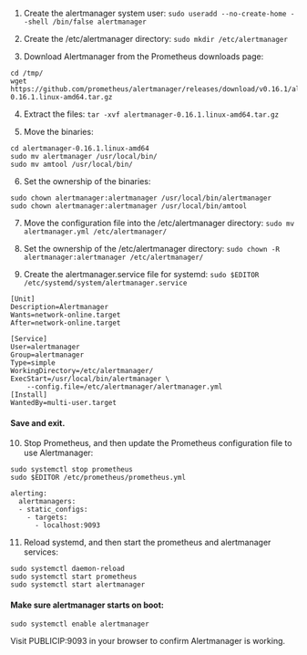 1. Create the alertmanager system user:
```sudo useradd --no-create-home --shell /bin/false alertmanager```

2. Create the /etc/alertmanager directory:
```sudo mkdir /etc/alertmanager```

3. Download Alertmanager from the Prometheus downloads page:
```
cd /tmp/
wget https://github.com/prometheus/alertmanager/releases/download/v0.16.1/alertmanager-0.16.1.linux-amd64.tar.gz
```

4. Extract the files:
```tar -xvf alertmanager-0.16.1.linux-amd64.tar.gz```

5. Move the binaries:
```
cd alertmanager-0.16.1.linux-amd64
sudo mv alertmanager /usr/local/bin/
sudo mv amtool /usr/local/bin/
```

6. Set the ownership of the binaries:
```
sudo chown alertmanager:alertmanager /usr/local/bin/alertmanager
sudo chown alertmanager:alertmanager /usr/local/bin/amtool
```

7. Move the configuration file into the /etc/alertmanager directory:
```sudo mv alertmanager.yml /etc/alertmanager/```

8. Set the ownership of the /etc/alertmanager directory:
```sudo chown -R alertmanager:alertmanager /etc/alertmanager/```

9. Create the alertmanager.service file for systemd:
```sudo $EDITOR /etc/systemd/system/alertmanager.service```
```
[Unit]
Description=Alertmanager
Wants=network-online.target
After=network-online.target

[Service]
User=alertmanager
Group=alertmanager
Type=simple
WorkingDirectory=/etc/alertmanager/
ExecStart=/usr/local/bin/alertmanager \
    --config.file=/etc/alertmanager/alertmanager.yml
[Install]
WantedBy=multi-user.target
```

#### Save and exit.
10. Stop Prometheus, and then update the Prometheus configuration file to use Alertmanager:
```
sudo systemctl stop prometheus
sudo $EDITOR /etc/prometheus/prometheus.yml
```

```
alerting:
  alertmanagers:
  - static_configs:
    - targets:
      - localhost:9093
```

11. Reload systemd, and then start the prometheus and alertmanager services:
```
sudo systemctl daemon-reload
sudo systemctl start prometheus
sudo systemctl start alertmanager
```

#### Make sure alertmanager starts on boot:
```sudo systemctl enable alertmanager```

Visit PUBLICIP:9093 in your browser to confirm Alertmanager is working.